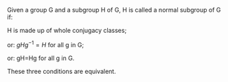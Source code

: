 Given a group G and a subgroup H of G, H is called a normal subgroup of
G if:

H is made up of whole conjugacy classes;

or: $gHg^{-1}=H$ for all g in G;

or: gH=Hg for all g in G.

These three conditions are equivalent.
